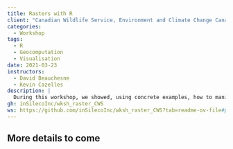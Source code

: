```yaml
---
title: Rasters with R
client: "Canadian Wildlife Service, Environment and Climate Change Canada"
categories: 
  - Workshop
tags: 
  - R
  - Geocomputation
  - Visualisation
date: 2021-03-23
instructors:
  - David Beauchesne
  - Kevin Cazelles
description: | 
  During this workshop, we showed, using concrete examples, how to manipulate and visualize spatial data with R.
gh: inSilecoInc/wksh_raster_CWS
ws: https://github.com/inSilecoInc/wksh_raster_CWS?tab=readme-ov-file#presentations
---
```



## More details to come